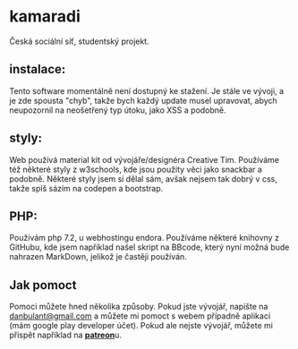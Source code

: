 # kamaradi
Česká sociální síť, studentský projekt.

## instalace:
Tento software momentálně není dostupný ke stažení. Je stále ve vývoji, a je zde spousta "chyb", takže bych každý update musel upravovat, abych neupozornil na neošetřený typ útoku, jako XSS a podobně.

## styly:
Web používá material kit od vývojáře/designéra Creative Tim. Používáme též některé styly z w3schools, kde jsou použity věci jako snackbar a podobně. Některé styly jsem si dělal sám, avšak nejsem tak dobrý v css, takže spíš sázím na codepen a bootstrap.

## PHP:
Používám php 7.2, u webhostingu endora. Používáme některé knihovny z GitHubu, kde jsem například našel skript na BBcode, který nyní možná bude nahrazen MarkDown, jelikož je častěji používán. 

## Jak pomoct
Pomoci můžete hned několika způsoby. Pokud jste vývojář, napište na danbulant@gmail.com a můžete mi pomoct s webem případně aplikací (mám google play developer účet). Pokud ale nejste vývojář, můžete mi přispět například na <a href="https://patreon.com/danbulant"><b>patreon</b></a>u.
